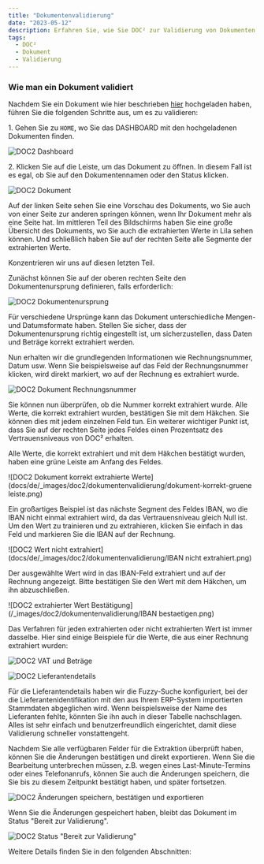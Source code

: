 ```yaml
---
title: "Dokumentenvalidierung"
date: "2023-05-12"
description: Erfahren Sie, wie Sie DOC² zur Validierung von Dokumenten verwenden können.
tags:
  - DOC²
  - Dokument
  - Validierung
---
```


### Wie man ein Dokument validiert

Nachdem Sie ein Dokument wie hier beschrieben [hier](/doc2/manual-import/) hochgeladen haben, führen Sie die folgenden Schritte aus, um es zu validieren:

1\. Gehen Sie zu `HOME`, wo Sie das DASHBOARD mit den hochgeladenen Dokumenten finden.

![DOC2 Dashboard](/_images/doc2/dokumentenvalidierung/dashboard.png)

2\. Klicken Sie auf die Leiste, um das Dokument zu öffnen. In diesem Fall ist es egal, ob Sie auf den Dokumentennamen oder den Status klicken.

![DOC2 Dokument](/_images/doc2/dokumentenvalidierung/dokument.png)

Auf der linken Seite sehen Sie eine Vorschau des Dokuments, wo Sie auch von einer Seite zur anderen springen können, wenn Ihr Dokument mehr als eine Seite hat. Im mittleren Teil des Bildschirms haben Sie eine große Übersicht des Dokuments, wo Sie auch die extrahierten Werte in Lila sehen können. Und schließlich haben Sie auf der rechten Seite alle Segmente der extrahierten Werte.

Konzentrieren wir uns auf diesen letzten Teil.

Zunächst können Sie auf der oberen rechten Seite den Dokumentenursprung definieren, falls erforderlich:

![DOC2 Dokumentenursprung](/_images/doc2/dokumentenvalidierung/dokumentenursprung.png)

Für verschiedene Ursprünge kann das Dokument unterschiedliche Mengen- und Datumsformate haben. Stellen Sie sicher, dass der Dokumentenursprung richtig eingestellt ist, um sicherzustellen, dass Daten und Beträge korrekt extrahiert werden.

Nun erhalten wir die grundlegenden Informationen wie Rechnungsnummer, Datum usw. Wenn Sie beispielsweise auf das Feld der Rechnungsnummer klicken, wird direkt markiert, wo auf der Rechnung es extrahiert wurde.

![DOC2 Dokument Rechnungsnummer](/_images/doc2/dokumentenvalidierung/dokument-rechnungsnummer.png)

Sie können nun überprüfen, ob die Nummer korrekt extrahiert wurde. Alle Werte, die korrekt extrahiert wurden, bestätigen Sie mit dem Häkchen. Sie können dies mit jedem einzelnen Feld tun. Ein weiterer wichtiger Punkt ist, dass Sie auf der rechten Seite jedes Feldes einen Prozentsatz des Vertrauensniveaus von DOC² erhalten.

Alle Werte, die korrekt extrahiert und mit dem Häkchen bestätigt wurden, haben eine grüne Leiste am Anfang des Feldes.

![DOC2 Dokument korrekt extrahierte Werte](docs/de/_images/doc2/dokumentenvalidierung/dokument-korrekt-gruene leiste.png)

Ein großartiges Beispiel ist das nächste Segment des Feldes IBAN, wo die IBAN nicht einmal extrahiert wird, da das Vertrauensniveau gleich Null ist. Um den Wert zu trainieren und zu extrahieren, klicken Sie einfach in das Feld und markieren Sie die IBAN auf der Rechnung. 

![DOC2 Wert nicht extrahiert](docs/de/_images/doc2/dokumentenvalidierung/IBAN nicht extrahiert.png)

Der ausgewählte Wert wird in das IBAN-Feld extrahiert und auf der Rechnung angezeigt. Bitte bestätigen Sie den Wert mit dem Häkchen, um ihn abzuschließen.

![DOC2 extrahierter Wert Bestätigung](/_images/doc2/dokumentenvalidierung/IBAN bestaetigen.png)

Das Verfahren für jeden extrahierten oder nicht extrahierten Wert ist immer dasselbe. Hier sind einige Beispiele für die Werte, die aus einer Rechnung extrahiert wurden:

![DOC2 VAT und Beträge](/_images/doc2/dokumentenvalidierung/gesamtbetrag-extrahiert.png)

![DOC2 Lieferantendetails](/_images/doc2/dokumentenvalidierung/lieferantenname-extrahiert.png)

Für die Lieferantendetails haben wir die Fuzzy-Suche konfiguriert, bei der die Lieferantenidentifikation mit den aus Ihrem ERP-System importierten Stammdaten abgeglichen wird. Wenn beispielsweise der Name des Lieferanten fehlte, könnten Sie ihn auch in dieser Tabelle nachschlagen. Alles ist sehr einfach und benutzerfreundlich eingerichtet, damit diese Validierung schneller vonstattengeht.

Nachdem Sie alle verfügbaren Felder für die Extraktion überprüft haben, können Sie die Änderungen bestätigen und direkt exportieren. Wenn Sie die Bearbeitung unterbrechen müssen, z.B. wegen eines Last-Minute-Termins oder eines Telefonanrufs, können Sie auch die Änderungen speichern, die Sie bis zu diesem Zeitpunkt bestätigt haben, und später fortsetzen.

![DOC2 Änderungen speichern, bestätigen und exportieren](/_images/doc2/DOC2_Save_Confirm-and-Export-1024x640.png "DOC2 Änderungen speichern, bestätigen und exportieren")

Wenn Sie die Änderungen gespeichert haben, bleibt das Dokument im Status "Bereit zur Validierung".

![DOC2 Status "Bereit zur Validierung"](/_images/doc2/DOC2_Ready-for-Validation-status-1024x640.png "DOC2 Status 'Bereit zur Validierung'")

Weitere Details finden Sie in den folgenden Abschnitten: